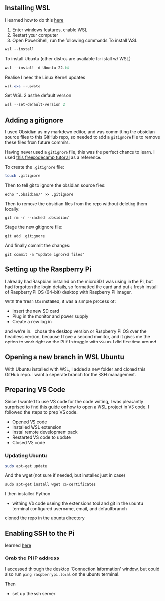 
## Installing WSL

I learned how to do this [here](https://learn.microsoft.com/en-us/windows/wsl/install)
1. Enter windows features, enable WSL
2. Restart your computer
3. Open PowerShell, run the following commands
To install WSL
```PowerShell
wsl --install
```

To install Ubuntu (other distros are available for istall w/ WSL)
```PowerShell
wsl --install -d Ubuntu-22.04
```

Realise I need the Linux Kernel updates
```Powershell
wsl.exe --update
```

Set WSL 2 as the default version
```Powershell
wsl --set-default-version 2
```

## Adding a gitignore

I used Obsidian as my markdown editor, and was committing the obsidian source files to this GitHub repo, so needed to add a `gitignore` file to remove these files from future commits.

Having never used a `gitignore` file, this was the perfect chance to learn. I used [this freecodecamp tutorial](https://www.freecodecamp.org/news/gitignore-file-how-to-ignore-files-and-folders-in-git/) as a reference.

To create the `.gitignore` file:
```bash
touch .gitignore
```

Then to tell git to ignore the obsidian source files:
```shell
echo ".obsidian/" >> .gitignore
```

Then to remove the obsidian files from the repo without deleting them locally:
```shell
git rm -r --cached .obsidian/
```

Stage the new gitignore file:
```shell
git add .gitignore
```

And finally commit the changes:
```shell
git commit -m "update ignored files"
```

## Setting up the Raspberry Pi

I already had Raspbian installed on the microSD I was using in the Pi, but had forgotten the login details, so formatted the card and put a fresh install of Raspberry Pi OS (64-bit) desktop with Raspberry Pi imager.

With the fresh OS installed, it was a simple process of:
- Insert the new SD card
- Plug in the monitor and power supply
- Create a new log in

and we're in. I chose the desktop version or Raspberry Pi OS over the headless version, because I have a second monitor, and it gives me the option to work right on the Pi if I struggle with `SSH` as I did first time around.

## Opening a new branch in WSL Ubuntu

With Ubuntu installed with WSL, I added a new folder and cloned this GitHub repo. I want a seperate branch for the SSH management.

## Preparing VS Code

Since I wanted to use VS code for the code writing, I was pleasantly surprised to find [this guide](https://learn.microsoft.com/en-us/windows/wsl/tutorials/wsl-vscode) on how to open a WSL project in VS code. I followed the steps to prep VS code.
- Opened VS code
- Installed WSL extension
- Instal remote development pack
- Restarted VS code to update
- Closed VS code

### Updating Ubuntu
```Bash
sudo apt-get update
```

And the wget (not sure if needed, but installed just in case)
```Shell
sudo apt-get install wget ca-certificates
```

I then installed Python
- withing VS code useing the extensions tool
and git
in the ubuntu terminal
configured username, email, and defaultbranch

cloned the repo in the ubuntu directory

## Enabling SSH to the Pi

learned [here](https://www.raspberrypi.com/documentation/computers/remote-access.html#introduction-to-remote-access)

### Grab the Pi IP address
I accessed through the desktop 'Connection Information' window, but could also run `ping raspberrypi.local` on the ubuntu terminal.  

Then
- set up the ssh server